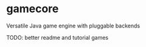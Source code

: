 gamecore
========

Versatile Java game engine with pluggable backends

TODO: better readme and tutorial games
